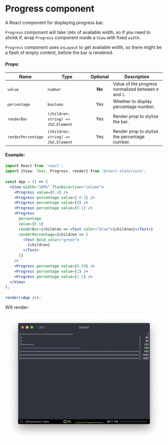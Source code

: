 # Progress component

A React component for displaying progress bar.

`Progress` component will take `100%` of available width, so if you need to shrink if, wrap `Progress` component inside a `View` with fixed `width`.

`Progress` component uses `onLayout` to get available width, so there might be a flash of empty content, before the bar is rendered.

#### Props:

| Name               | Type                                | Optional | Description                                           |
| ------------------ | ----------------------------------- | :------: | ----------------------------------------------------- |
| `value`            | `number`                            |  __No__  | Value of the progress normalized between `0` and `1`. |
| `percentage`       | `boolean`                           |   Yes    | Whether to display percentage number.                 |
| `renderBar`        | `(children: string) => JSX.Element` |   Yes    | Render prop to stylize the bar.                       |
| `renderPercentage` | `(children: string) => JSX.Element` |   Yes    | Render prop to stylize the percentage number.         |

#### Example:

```jsx
import React from 'react';
import {View, Text, Progress, render} from '@react-slate/core';

const App = () => (
  <View width="100%" flexDirection="column">
    <Progress value={0.4} />
    <Progress percentage value={-0.1} />
    <Progress percentage value={0} />
    <Progress percentage value={0.1} />
    <Progress
      percentage
      value={0.5}
      renderBar={children => <Text color="blue">{children}</Text>}
      renderPercentage={children => (
        <Text bold color="green">
          {children}
        </Text>
      )}
    />
    <Progress percentage value={0.99} />
    <Progress percentage value={1} />
    <Progress percentage value={1.1} />
  </View>
);

render(<App />);
```

Will render:

![Progress example image](../_assets/progress.png)
